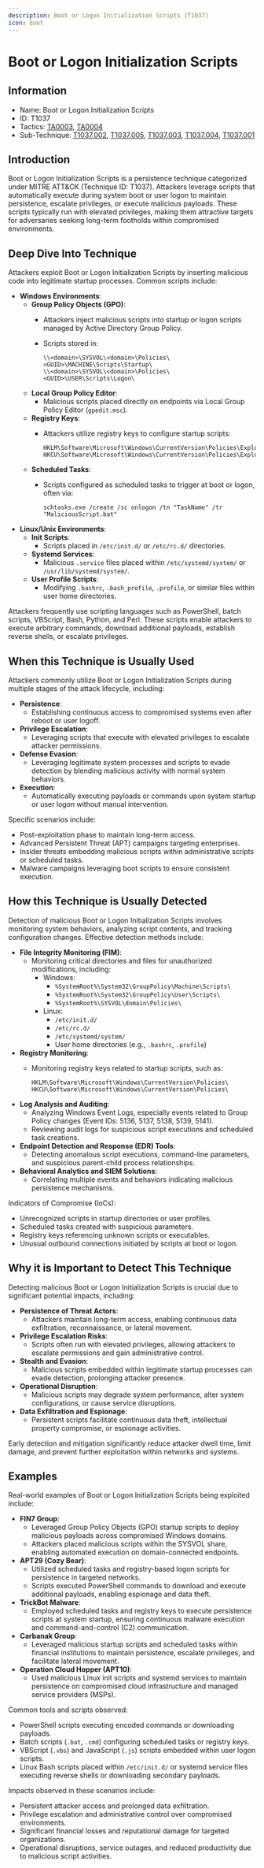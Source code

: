 ```yaml
---
description: Boot or Logon Initialization Scripts [T1037]
icon: boot
---
```


# Boot or Logon Initialization Scripts

## Information

* Name: Boot or Logon Initialization Scripts
* ID: T1037
* Tactics: [TA0003](../), [TA0004](../../ta0004/)
* Sub-Technique: [T1037.002](t1037.002.md), [T1037.005](t1037.005.md), [T1037.003](t1037.003.md), [T1037.004](t1037.004.md), [T1037.001](t1037.001.md)

## Introduction

Boot or Logon Initialization Scripts is a persistence technique categorized under MITRE ATT\&CK (Technique ID: T1037). Attackers leverage scripts that automatically execute during system boot or user logon to maintain persistence, escalate privileges, or execute malicious payloads. These scripts typically run with elevated privileges, making them attractive targets for adversaries seeking long-term footholds within compromised environments.

## Deep Dive Into Technique

Attackers exploit Boot or Logon Initialization Scripts by inserting malicious code into legitimate startup processes. Common scripts include:

* **Windows Environments**:
  * **Group Policy Objects (GPO)**:
    * Attackers inject malicious scripts into startup or logon scripts managed by Active Directory Group Policy.
    *   Scripts stored in:

        ```
        \\<domain>\SYSVOL\<domain>\Policies\<GUID>\MACHINE\Scripts\Startup\
        \\<domain>\SYSVOL\<domain>\Policies\<GUID>\USER\Scripts\Logon\
        ```
  * **Local Group Policy Editor**:
    * Malicious scripts placed directly on endpoints via Local Group Policy Editor (`gpedit.msc`).
  * **Registry Keys**:
    *   Attackers utilize registry keys to configure startup scripts:

        ```
        HKLM\Software\Microsoft\Windows\CurrentVersion\Policies\Explorer\Run
        HKCU\Software\Microsoft\Windows\CurrentVersion\Policies\Explorer\Run
        ```
  * **Scheduled Tasks**:
    *   Scripts configured as scheduled tasks to trigger at boot or logon, often via:

        ```
        schtasks.exe /create /sc onlogon /tn "TaskName" /tr "MaliciousScript.bat"
        ```
* **Linux/Unix Environments**:
  * **Init Scripts**:
    * Scripts placed in `/etc/init.d/` or `/etc/rc.d/` directories.
  * **Systemd Services**:
    * Malicious `.service` files placed within `/etc/systemd/system/` or `/usr/lib/systemd/system/`.
  * **User Profile Scripts**:
    * Modifying `.bashrc`, `.bash_profile`, `.profile`, or similar files within user home directories.

Attackers frequently use scripting languages such as PowerShell, batch scripts, VBScript, Bash, Python, and Perl. These scripts enable attackers to execute arbitrary commands, download additional payloads, establish reverse shells, or escalate privileges.

## When this Technique is Usually Used

Attackers commonly utilize Boot or Logon Initialization Scripts during multiple stages of the attack lifecycle, including:

* **Persistence**:
  * Establishing continuous access to compromised systems even after reboot or user logoff.
* **Privilege Escalation**:
  * Leveraging scripts that execute with elevated privileges to escalate attacker permissions.
* **Defense Evasion**:
  * Leveraging legitimate system processes and scripts to evade detection by blending malicious activity with normal system behaviors.
* **Execution**:
  * Automatically executing payloads or commands upon system startup or user logon without manual intervention.

Specific scenarios include:

* Post-exploitation phase to maintain long-term access.
* Advanced Persistent Threat (APT) campaigns targeting enterprises.
* Insider threats embedding malicious scripts within administrative scripts or scheduled tasks.
* Malware campaigns leveraging boot scripts to ensure consistent execution.

## How this Technique is Usually Detected

Detection of malicious Boot or Logon Initialization Scripts involves monitoring system behaviors, analyzing script contents, and tracking configuration changes. Effective detection methods include:

* **File Integrity Monitoring (FIM)**:
  * Monitoring critical directories and files for unauthorized modifications, including:
    * Windows:
      * `%SystemRoot%\System32\GroupPolicy\Machine\Scripts\`
      * `%SystemRoot%\System32\GroupPolicy\User\Scripts\`
      * `%SystemRoot%\SYSVOL\domain\Policies\`
    * Linux:
      * `/etc/init.d/`
      * `/etc/rc.d/`
      * `/etc/systemd/system/`
      * User home directories (e.g., `.bashrc`, `.profile`)
* **Registry Monitoring**:
  *   Monitoring registry keys related to startup scripts, such as:

      ```
      HKLM\Software\Microsoft\Windows\CurrentVersion\Policies\
      HKCU\Software\Microsoft\Windows\CurrentVersion\Policies\
      ```
* **Log Analysis and Auditing**:
  * Analyzing Windows Event Logs, especially events related to Group Policy changes (Event IDs: 5136, 5137, 5138, 5139, 5141).
  * Reviewing audit logs for suspicious script executions and scheduled task creations.
* **Endpoint Detection and Response (EDR) Tools**:
  * Detecting anomalous script executions, command-line parameters, and suspicious parent-child process relationships.
* **Behavioral Analytics and SIEM Solutions**:
  * Correlating multiple events and behaviors indicating malicious persistence mechanisms.

Indicators of Compromise (IoCs):

* Unrecognized scripts in startup directories or user profiles.
* Scheduled tasks created with suspicious parameters.
* Registry keys referencing unknown scripts or executables.
* Unusual outbound connections initiated by scripts at boot or logon.

## Why it is Important to Detect This Technique

Detecting malicious Boot or Logon Initialization Scripts is crucial due to significant potential impacts, including:

* **Persistence of Threat Actors**:
  * Attackers maintain long-term access, enabling continuous data exfiltration, reconnaissance, or lateral movement.
* **Privilege Escalation Risks**:
  * Scripts often run with elevated privileges, allowing attackers to escalate permissions and gain administrative control.
* **Stealth and Evasion**:
  * Malicious scripts embedded within legitimate startup processes can evade detection, prolonging attacker presence.
* **Operational Disruption**:
  * Malicious scripts may degrade system performance, alter system configurations, or cause service disruptions.
* **Data Exfiltration and Espionage**:
  * Persistent scripts facilitate continuous data theft, intellectual property compromise, or espionage activities.

Early detection and mitigation significantly reduce attacker dwell time, limit damage, and prevent further exploitation within networks and systems.

## Examples

Real-world examples of Boot or Logon Initialization Scripts being exploited include:

* **FIN7 Group**:
  * Leveraged Group Policy Objects (GPO) startup scripts to deploy malicious payloads across compromised Windows domains.
  * Attackers placed malicious scripts within the SYSVOL share, enabling automated execution on domain-connected endpoints.
* **APT29 (Cozy Bear)**:
  * Utilized scheduled tasks and registry-based logon scripts for persistence in targeted networks.
  * Scripts executed PowerShell commands to download and execute additional payloads, enabling espionage and data theft.
* **TrickBot Malware**:
  * Employed scheduled tasks and registry keys to execute persistence scripts at system startup, ensuring continuous malware execution and command-and-control (C2) communication.
* **Carbanak Group**:
  * Leveraged malicious startup scripts and scheduled tasks within financial institutions to maintain persistence, escalate privileges, and facilitate lateral movement.
* **Operation Cloud Hopper (APT10)**:
  * Used malicious Linux init scripts and systemd services to maintain persistence on compromised cloud infrastructure and managed service providers (MSPs).

Common tools and scripts observed:

* PowerShell scripts executing encoded commands or downloading payloads.
* Batch scripts (`.bat`, `.cmd`) configuring scheduled tasks or registry keys.
* VBScript (`.vbs`) and JavaScript (`.js`) scripts embedded within user logon scripts.
* Linux Bash scripts placed within `/etc/init.d/` or systemd service files executing reverse shells or downloading secondary payloads.

Impacts observed in these scenarios include:

* Persistent attacker access and prolonged data exfiltration.
* Privilege escalation and administrative control over compromised environments.
* Significant financial losses and reputational damage for targeted organizations.
* Operational disruptions, service outages, and reduced productivity due to malicious script activities.

